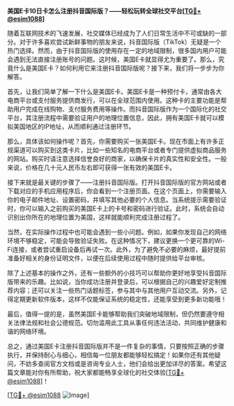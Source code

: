 **美国E卡10日卡怎么注册抖音国际版？——轻松玩转全球社交平台[[TG💪+ @esim1088](https://t.me/s/esim1088)]**

随着互联网技术的飞速发展，社交媒体已经成为了人们日常生活中不可或缺的一部分。对于许多喜欢尝试新鲜事物的朋友来说，抖音国际版（TikTok）无疑是一个热门选择。然而，由于抖音国际版的使用存在一定的地域限制，很多国内用户可能会遇到无法直接注册账号的问题。这时候，美国E卡就显得尤为重要了。那么，究竟什么是美国E卡？如何利用它来注册抖音国际版呢？接下来，我们将一步步为你解答。

首先，让我们简单了解一下什么是美国E卡。美国E卡是一种预付卡，通常由各大电商平台或支付服务提供商发行，可以在全球范围内使用。这种卡的主要功能是帮助用户完成在线购物、支付服务费用等操作。而抖音国际版作为一个国际化的社交平台，其注册流程中需要验证用户的地理位置信息，因此，拥有美国E卡就可以模拟美国地区的IP地址，从而顺利通过注册环节。

那么，具体该如何操作呢？首先，你需要购买一张美国E卡。现在市面上有许多正规渠道可以购买到这类卡片，比如一些知名的电商平台或者专门提供虚拟商品服务的网站。购买时请注意选择信誉良好的商家，以确保卡片的真实性和安全性。一般来说，价格在几十元人民币左右即可获得一张有效的美国E卡。

接下来就是最关键的步骤了——注册抖音国际版。打开抖音国际版的官方网站或者下载对应的手机应用程序后，你会看到一个注册页面。在这个页面上，你需要输入你的电子邮件地址、设置密码，并填写其他必要的个人信息。当系统提示需要验证时，你可以输入之前购买的美国E卡上的卡号和密码进行验证。此时，系统会自动识别出你所在的地理位置为美国，这样就能顺利完成注册过程了。

当然，在实际操作过程中也可能会遇到一些小问题。例如，如果你发现自己的网络环境不够稳定，可能会导致验证失败。在这种情况下，建议更换一个更可靠的Wi-Fi连接，或者尝试重启设备后再试一次。此外，为了避免不必要的麻烦，最好提前准备好相关的身份证明文件，以便在后续使用过程中随时提供给平台审核。

除了上述基本的操作之外，还有一些额外的小技巧可以帮助你更好地享受抖音国际版带来的乐趣。比如说，当你成功注册并登录后，可以根据自己的兴趣爱好定制推荐内容；还可以关注一些热门话题标签，参与其中与其他用户互动交流。另外，记得定期更新软件版本，这样不仅能保证系统的稳定性，还能享受到更多新功能哦！

最后，值得一提的是，虽然美国E卡能够帮助我们突破地域限制，但仍然要遵守相关法律法规和社会公德规范。切勿滥用此工具从事任何违法活动，共同维护健康和谐的网络环境。

总之，通过美国E卡注册抖音国际版并不是一件复杂的事情，只要按照正确的步骤执行，并保持耐心与细心，相信每一位朋友都能够轻松搞定！如果你还有其他疑问，不妨多查阅官方文档或是咨询专业人士，他们会给出更加详尽的答案。希望这篇文章能对你有所帮助，祝大家都能畅享全球化的社交体验[[TG💪+ @esim1088](https://t.me/s/esim1088)]！

[[TG💪+ @esim1088](https://t.me/s/esim1088) ![Image](https://i.postimg.cc/4NQfJmqS/Snipaste-2025-05-13-00-14-12.png)]